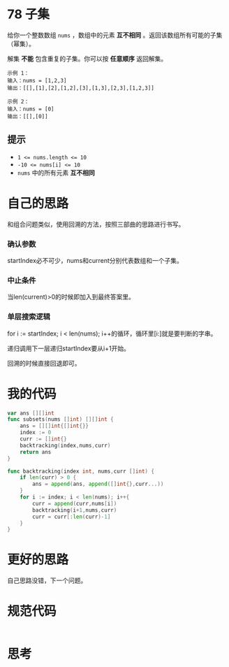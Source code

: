 # 78 子集

给你一个整数数组 `nums` ，数组中的元素 **互不相同** 。返回该数组所有可能的子集（幂集）。

解集 **不能** 包含重复的子集。你可以按 **任意顺序** 返回解集。

```
示例 1：
输入：nums = [1,2,3]
输出：[[],[1],[2],[1,2],[3],[1,3],[2,3],[1,2,3]]

示例 2：
输入：nums = [0]
输出：[[],[0]]
```

## 提示

- `1 <= nums.length <= 10`
- `-10 <= nums[i] <= 10`
- `nums` 中的所有元素 **互不相同**

# 自己的思路

和组合问题类似，使用回溯的方法，按照三部曲的思路进行书写。

### 确认参数

startIndex必不可少，nums和current分别代表数组和一个子集。

### 中止条件

当len(current)>0的时候即加入到最终答案里。

### 单层搜索逻辑

for i := startIndex; i < len(nums); i++的循环，循环里[i:]就是要判断的字串。

递归调用下一层递归startIndex要从i+1开始。

回溯的时候直接回退即可。

# 我的代码

```go
var ans [][]int
func subsets(nums []int) [][]int {
    ans = [][]int{[]int{}}
    index := 0
    curr := []int{}
    backtracking(index,nums,curr)
    return ans
}

func backtracking(index int, nums,curr []int) {
    if len(curr) > 0 {
        ans = append(ans, append([]int{},curr...))
    }
    for i := index; i < len(nums); i++{
        curr = append(curr,nums[i])
        backtracking(i+1,nums,curr)
        curr = curr[:len(curr)-1]
    }
}
```

# 更好的思路

自己思路没错，下一个问题。

# 规范代码

```go

```

# 思考



